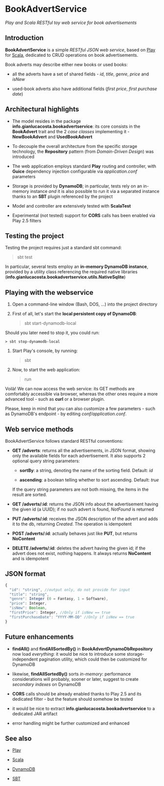 # BookAdvertService

*Play and Scala RESTful toy web service for book advertisements*


## Introduction

**BookAdvertService** is a simple *RESTful JSON web service*, based on [Play](http://playframework.com/) for [Scala](http://scala-lang.org/), dedicated to CRUD operations on book advertisements.

Book adverts may describe either new books or used books:

* all the adverts have a set of shared fields - *id*, *title*, *genre*, *price* and *isNew*

* used-book adverts also have additional fields (*first price*, *first purchase date*)


## Architectural highlights

* The model resides in the package **info.gianlucacosta.bookadvertservice**: its core consists in the **BookAdvert** trait and the 2 *case classes* implementing it - **NewBookAdvert** and **UsedBookAdvert**

* To decouple the overall architecture from the specific storage technology, the **Repository** pattern (from *Domain-Driven Design*) was introduced

* The web application employs standard **Play** routing and controller, with **Guice** dependency injection configurable via *application.conf* parameters

* Storage is provided by **DynamoDB**; in particular, tests rely on an in-memory instance *and* it is also possible to run it via a separated instance thanks to an **SBT** plugin referenced by the project

* Model and controller are extensively tested with **ScalaTest**

* Experimental (not tested) support for **CORS** calls has been enabled via Play 2.5 filters



## Testing the project

Testing the project requires just a standard sbt command:

> sbt test

In particular, several tests employ an **in-memory DynamoDB instance**, provided by a utility class referencing the required native libraries (**info.gianlucacosta.bookadvertservice.utils.NativeSqlite**)



## Playing with the webservice


1. Open a command-line window (Bash, DOS, ...) into the project directory

1. First of all, let's start the **local persistent copy of DynamoDB**:

    > sbt start-dynamodb-local

  Should you later need to stop it, you could run:

    > sbt stop-dynamodb-local

1. Start Play's console, by running:

    > sbt

1. Now, to start the web application:

    > run

Voilà! We can now access the web service: its GET methods are comfortably accessible via browser, whereas the other ones require a more advanced tool - such as **curl** or a browser plugin.

Please, keep in mind that you can also customize a few parameters - such as DynamoDB's endpoint - by editing *conf/application.conf*.


## Web service methods

BookAdvertService follows standard RESTful conventions:

* **GET /adverts**: returns all the advertisements, in JSON format, showing only the available fields for each advertisement.
It also supports 2 optional query string parameters:

    * **sortBy**: a string, denoting the name of the sorting field. Default: *id*

    * **ascending**: a boolean telling whether to sort ascending. Default: *true*

  If the query string parameters are not both missing, the items in the result are sorted.

* **GET /adverts/:id**: returns the JSON info about the advertisement having the given id (a UUID); if no such advert is found, *NotFound* is returned

* **PUT /adverts/:id**: receives the JSON description of the advert and adds it to the db, returning *Created*. The operation is idempotent

* **POST /adverts/:id**: actually behaves just like **PUT**, but returns **NoContent**

* **DELETE  /adverts/:id**: deletes the advert having the given id; if the advert does not exist, nothing happens. It always returns **NoContent** and is idempotent


## JSON format

```javascript
{
  "id": "string", //output only, do not provide for input
  "title": "string",
  "genre": Integer (0 = Fantasy, 1 = Software),
  "price": Integer,
  "isNew": Boolean,
  "firstPrice": Integer, //Only if isNew == true
  "firstPurchaseDate": "YYYY-MM-DD" //Only if isNew == true
}
```


## Future enhancements

* **findAll()** and **findAllSortedBy()** in **BookAdvertDynamoDbRepository** now load *everything*: it would be nice to introduce some storage-independent pagination utility, which could then be customized for DynamoDB

* likewise, **findAllSortedBy()** sorts *in-memory*: performance considerations will probably, sooner or later, suggest to create *secondary indexes* on DynamoDB

* **CORS** calls should be already enabled thanks to Play 2.5 and its dedicated filter - but the feature should somehow be tested

* it would be nice to extract **info.gianlucacosta.bookadvertservice** to a dedicated JAR artifact

* error handling might be further customized and enhanced


## See also

* [Play](http://playframework.com/)

* [Scala](http://scala-lang.org/)

* [DynamoDB](http://docs.aws.amazon.com/amazondynamodb/latest/developerguide)

* [SBT](http://www.scala-sbt.org/)
